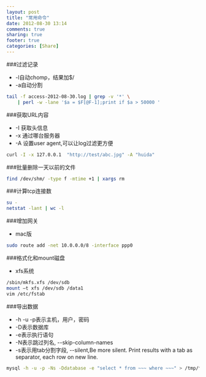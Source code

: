 ```yaml
---
layout: post
title: "常用命令"
date: 2012-08-30 13:14
comments: true
sharing: true
footer: true
categories: [Share]
---
```


###过滤记录

+ -l自动chomp，结果加$/
+ -a自动分割

```bash
tail -f access-2012-08-30.log | grep -v '*' \ 
    | perl -w -lane '$a = $F[@F-1];print if $a > 50000 '

```

###获取URL内容
+ -I 获取头信息
+ -x 通过哪台服务器
+ -A 设置user agent,可以让log过滤更方便

```bash
curl -I -x 127.0.0.1  "http://test/abc.jpg" -A "huida"
```

###批量删除一天以前的文件

```bash
find /dev/shm/ -type f -mtime +1 | xargs rm
```

###计算tcp连接数

```bash
su -
netstat -lant | wc -l
```


###增加网关
+ mac版

```bash
sudo route add -net 10.0.0.0/8 -interface ppp0
```

###格式化和mount磁盘
+ xfs系统

```bash
/sbin/mkfs.xfs /dev/sdb
mount –t xfs /dev/sdb /data1
vim /etc/fstab
```

###导出数据
+ -h -u -p表示主机，用户，密码
+ -D表示数据库
+ -e表示执行语句
+ -N表示跳过列名, --skip-column-names
+ -s表示用tab分割字段, --silent,Be more silent. Print results with a tab as separator, each row on new line.

```bash
mysql -h -u -p -Ns -Ddatabase -e "select * from ~~~ where ~~~" > /tmp/fid
```
